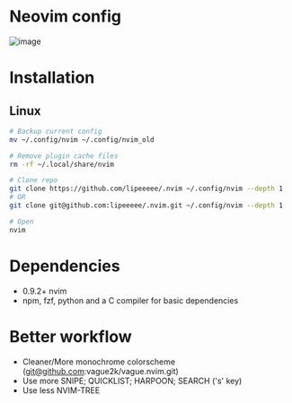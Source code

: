 # Neovim config
![image](https://github.com/user-attachments/assets/b6f097f1-e744-4616-98ef-dd8ac4c68015)

# Installation
## Linux
```bash
# Backup current config
mv ~/.config/nvim ~/.config/nvim_old

# Remove plugin cache files
rm -rf ~/.local/share/nvim

# Clone repo
git clone https://github.com/lipeeeee/.nvim ~/.config/nvim --depth 1
# OR
git clone git@github.com:lipeeeee/.nvim.git ~/.config/nvim --depth 1

# Open
nvim
```

# Dependencies
- 0.9.2+ nvim
- npm, fzf, python and a C compiler for basic dependencies

# Better workflow 
- Cleaner/More monochrome colorscheme (git@github.com:vague2k/vague.nvim.git)
- Use more SNIPE; QUICKLIST; HARPOON; SEARCH ('s' key)
- Use less NVIM-TREE
